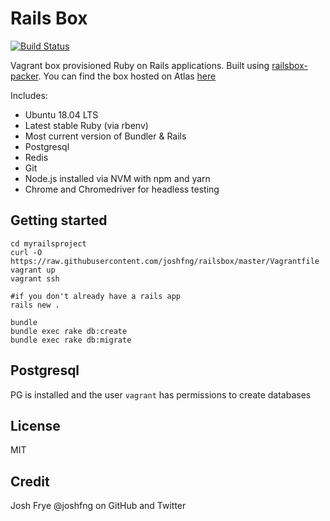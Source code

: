 # Rails Box

[![Build Status](https://travis-ci.org/joshfng/railsbox.svg?branch=master)](https://travis-ci.org/joshfng/railsbox)

Vagrant box provisioned Ruby on Rails applications. Built using [railsbox-packer](https://github.com/joshfng/railsbox-packer). You can find the box hosted on Atlas [here](https://atlas.hashicorp.com/joshfng/boxes/railsbox/)

Includes:
 - Ubuntu 18.04 LTS
 - Latest stable Ruby (via rbenv)
 - Most current version of Bundler & Rails
 - Postgresql
 - Redis
 - Git
 - Node.js installed via NVM with npm and yarn
 - Chrome and Chromedriver for headless testing

## Getting started

```
cd myrailsproject
curl -O https://raw.githubusercontent.com/joshfng/railsbox/master/Vagrantfile
vagrant up
vagrant ssh

#if you don't already have a rails app
rails new .

bundle
bundle exec rake db:create
bundle exec rake db:migrate
```

## Postgresql
PG is installed and the user `vagrant` has permissions to create databases

## License

MIT

## Credit

Josh Frye @joshfng on GitHub and Twitter
